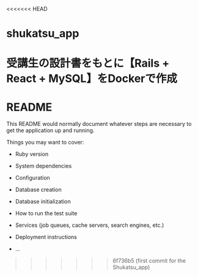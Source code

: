 <<<<<<< HEAD
# shukatsu_app
受講生の設計書をもとに【Rails + React + MySQL】をDockerで作成
=======
# README

This README would normally document whatever steps are necessary to get the
application up and running.

Things you may want to cover:

* Ruby version

* System dependencies

* Configuration

* Database creation

* Database initialization

* How to run the test suite

* Services (job queues, cache servers, search engines, etc.)

* Deployment instructions

* ...
>>>>>>> 6f736b5 (first commit for the Shukatsu_app)
